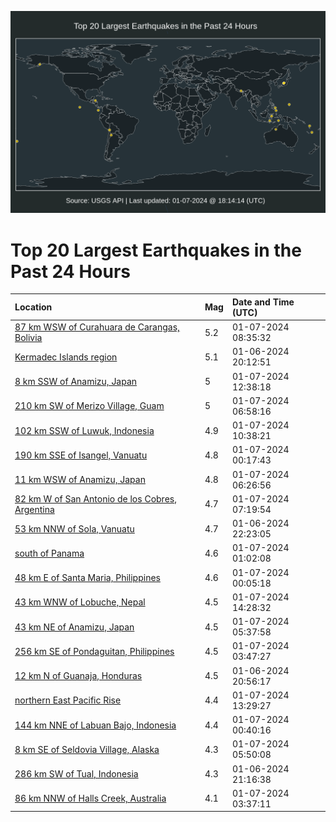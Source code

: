 ![Map](./map.png)

# Top 20 Largest Earthquakes in the Past 24 Hours

| Location | Mag | Date and Time (UTC) |
|:---|:---|:---|
| [87 km WSW of Curahuara de Carangas, Bolivia](https://earthquake.usgs.gov/earthquakes/eventpage/us6000m2bf) | 5.2 | 01-07-2024 08:35:32 |
| [Kermadec Islands region](https://earthquake.usgs.gov/earthquakes/eventpage/us6000m296) | 5.1 | 01-06-2024 20:12:51 |
| [8 km SSW of Anamizu, Japan](https://earthquake.usgs.gov/earthquakes/eventpage/us6000m2c0) | 5 | 01-07-2024 12:38:18 |
| [210 km SW of Merizo Village, Guam](https://earthquake.usgs.gov/earthquakes/eventpage/us6000m2b9) | 5 | 01-07-2024 06:58:16 |
| [102 km SSW of Luwuk, Indonesia](https://earthquake.usgs.gov/earthquakes/eventpage/us6000m2bs) | 4.9 | 01-07-2024 10:38:21 |
| [190 km SSE of Isangel, Vanuatu](https://earthquake.usgs.gov/earthquakes/eventpage/us6000m2a0) | 4.8 | 01-07-2024 00:17:43 |
| [11 km WSW of Anamizu, Japan](https://earthquake.usgs.gov/earthquakes/eventpage/us6000m2b6) | 4.8 | 01-07-2024 06:26:56 |
| [82 km W of San Antonio de los Cobres, Argentina](https://earthquake.usgs.gov/earthquakes/eventpage/us6000m2bd) | 4.7 | 01-07-2024 07:19:54 |
| [53 km NNW of Sola, Vanuatu](https://earthquake.usgs.gov/earthquakes/eventpage/us6000m29m) | 4.7 | 01-06-2024 22:23:05 |
| [south of Panama](https://earthquake.usgs.gov/earthquakes/eventpage/us6000m2a6) | 4.6 | 01-07-2024 01:02:08 |
| [48 km E of Santa Maria, Philippines](https://earthquake.usgs.gov/earthquakes/eventpage/us6000m29z) | 4.6 | 01-07-2024 00:05:18 |
| [43 km WNW of Lobuche, Nepal](https://earthquake.usgs.gov/earthquakes/eventpage/us6000m2cb) | 4.5 | 01-07-2024 14:28:32 |
| [43 km NE of Anamizu, Japan](https://earthquake.usgs.gov/earthquakes/eventpage/us6000m2b3) | 4.5 | 01-07-2024 05:37:58 |
| [256 km SE of Pondaguitan, Philippines](https://earthquake.usgs.gov/earthquakes/eventpage/us6000m2ap) | 4.5 | 01-07-2024 03:47:27 |
| [12 km N of Guanaja, Honduras](https://earthquake.usgs.gov/earthquakes/eventpage/us6000m298) | 4.5 | 01-06-2024 20:56:17 |
| [northern East Pacific Rise](https://earthquake.usgs.gov/earthquakes/eventpage/us6000m2cj) | 4.4 | 01-07-2024 13:29:27 |
| [144 km NNE of Labuan Bajo, Indonesia](https://earthquake.usgs.gov/earthquakes/eventpage/us6000m2a4) | 4.4 | 01-07-2024 00:40:16 |
| [8 km SE of Seldovia Village, Alaska](https://earthquake.usgs.gov/earthquakes/eventpage/ak024bo1buk) | 4.3 | 01-07-2024 05:50:08 |
| [286 km SW of Tual, Indonesia](https://earthquake.usgs.gov/earthquakes/eventpage/us6000m29c) | 4.3 | 01-06-2024 21:16:38 |
| [86 km NNW of Halls Creek, Australia](https://earthquake.usgs.gov/earthquakes/eventpage/us6000m2am) | 4.1 | 01-07-2024 03:37:11 |
